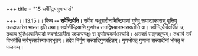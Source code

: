 +++
title = "15 सर्वेन्द्रियगुणाभासं"

+++
।।13.15।। किंच **-- सर्वेन्द्रियेति।** सर्वेषां चक्षुरादीनामिन्द्रियाणां
गुणेषु रूपाद्याकारासु वृत्तिषु तत्तदाकारेण भासत इति तथा।
सर्वाणीन्द्रियाणि गुणांश्च तत्तद्विषयानाभासयतीति वा।
सर्वेन्द्रियैर्विवर्जितं च; तथाच श्रुतिःअपाणिपादो जवनोऽग्रहीता
पश्यत्यचक्षुः स शृणोत्यकर्णःइत्यादि। असक्तं सङ्गशून्यम्। तथापि सर्वं
बिभर्तीति सर्वभृत्सर्वस्याधारभूतम्। तदेव निर्गुणं सत्त्वादिगुणरहितम्।
गुणभोक्तृ गुणानां सत्त्वादीनां भोक्तृ च पालकम्।
